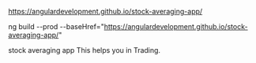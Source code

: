 
https://angulardevelopment.github.io/stock-averaging-app/

ng build --prod --baseHref="https://angulardevelopment.github.io/stock-averaging-app/"

stock averaging app
This  helps you in Trading.
